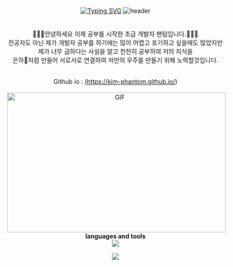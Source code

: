 <div align="center">

[![Typing SVG](https://readme-typing-svg.demolab.com?font=Fira+Code&weight=450&size=40&duration=4000&pause=1000&center=true&vCenter=true&width=435&lines=Hi%2C+I%60m+Phantom;Developers+Trainee)](https://git.io/typing-svg)
![header](https://capsule-render.vercel.app/api?type=waving&color=random&height=120&animation=fadeIn&section=footer&text=🔥👨‍💻💰&fontAlign=70)
<br /><br /><br />
🙋🏻‍♂️안녕하세요 이제 공부를 시작한 초급 개발자 팬텀입니다.👨🏼‍💻<br />
전공자도 아닌 제가 개발자 공부를 하기에는 많이 어렵고 포기하고 싶을때도 많았지만 <br /> 제가 너무 급하다는 사실을 알고 천천히 공부하여 저의 지식을 <br /> 은하🌌처럼 만들어 서로서로 연결하여 저만의 우주를 만들기 위해 노력할것입니다.</p>
<br />Github io : (https://kim-phantom.github.io/)<br /><br />
 <img align="right" alt="GIF" src="https://github.com/abhisheknaiidu/abhisheknaiidu/blob/master/code.gif?raw=true" width="500" height="320" />
 <p align="center">
<br />

**languages and tools**<br />
<img src="https://img.shields.io/badge/java-007396?style=for-the-badge&logo=visualstudioscode&logoColor=white">
  
  <img align="center" src="https://github-readme-stats.vercel.app/api?username=Kim-Phantom&theme=cobalt&show_icons=true" />
</p>

